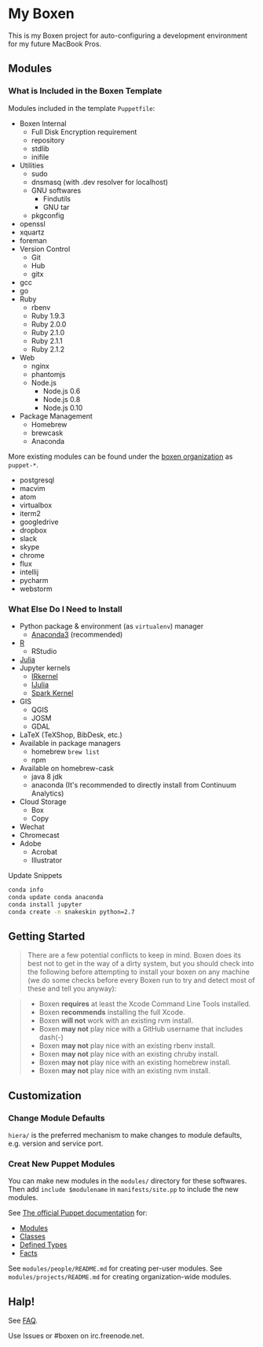 # My Boxen

This is my Boxen project for auto-configuring a development environment for
my future MacBook Pros.



## Modules

### What is Included in the Boxen Template

Modules included in the template `Puppetfile`:

* Boxen Internal
  * Full Disk Encryption requirement
  * repository
  * stdlib
  * inifile
* Utilities
  * sudo
  * dnsmasq (with .dev resolver for localhost)
  * GNU softwares
    * Findutils
    * GNU tar
  * pkgconfig
* openssl
* xquartz
* foreman
* Version Control
  * Git
  * Hub
  * gitx
* gcc
* go
* Ruby
  * rbenv
  * Ruby 1.9.3
  * Ruby 2.0.0
  * Ruby 2.1.0
  * Ruby 2.1.1
  * Ruby 2.1.2
* Web
  * nginx
  * phantomjs
  * Node.js
    * Node.js 0.6
    * Node.js 0.8
    * Node.js 0.10
* Package Management
  * Homebrew
  * brewcask
  * Anaconda

More existing modules can be found under the
[boxen organization](https://github.com/boxen) as `puppet-*`.

* postgresql
* macvim
* atom
* virtualbox
* iterm2
* googledrive
* dropbox
* slack
* skype
* chrome
* flux
* intellij
* pycharm
* webstorm

### What Else Do I Need to Install

* Python package & environment (as `virtualenv`) manager
  * [Anaconda3](https://www.continuum.io/downloads#_macosx) (recommended)
* [R](www.r-project.org)
  * RStudio
* [Julia](http://julialang.org/downloads/)
* Jupyter kernels
  * [IRkernel](http://irkernel.github.io/installation/)
  * [IJulia](https://github.com/JuliaLang/IJulia.jl)
  * [Spark Kernel](https://github.com/ibm-et/spark-kernel)
* GIS
  * QGIS
  * JOSM
  * GDAL
* LaTeX (TeXShop, BibDesk, etc.)
* Available in package managers
  * homebrew `brew list`
  * npm
* Available on homebrew-cask
  * java 8 jdk
  * anaconda (It's recommended to directly install from Continuum Analytics)
* Cloud Storage
  * Box
  * Copy
* Wechat
* Chromecast
* Adobe
  * Acrobat
  * Illustrator

Update Snippets

```sh
conda info
conda update conda anaconda
conda install jupyter
conda create -n snakeskin python=2.7
```

## Getting Started

> There are a few potential conflicts to keep in mind.
> Boxen does its best not to get in the way of a dirty system,
> but you should check into the following before attempting to install your
> boxen on any machine (we do some checks before every Boxen run to try
> and detect most of these and tell you anyway):

> * Boxen __requires__ at least the Xcode Command Line Tools installed.
> * Boxen __recommends__ installing the full Xcode.
> * Boxen __will not__ work with an existing rvm install.
> * Boxen __may not__ play nice with a GitHub username that includes dash(-)
> * Boxen __may not__ play nice with an existing rbenv install.
> * Boxen __may not__ play nice with an existing chruby install.
> * Boxen __may not__ play nice with an existing homebrew install.
> * Boxen __may not__ play nice with an existing nvm install.



## Customization

### Change Module Defaults

`hiera/` is the preferred mechanism to make changes to module defaults,
e.g. version and service port.

### Creat New Puppet Modules

You can make new modules in the `modules/` directory for these softwares.
Then add `include $modulename` in `manifests/site.pp` to include
the new modules.

See [The official Puppet documentation](http://docs.puppetlabs.com/) for:

 * [Modules](http://docs.puppetlabs.com/learning/modules1.html#modules)
 * [Classes](http://docs.puppetlabs.com/learning/modules1.html#classes)
 * [Defined Types](http://docs.puppetlabs.com/learning/definedtypes.html)
 * [Facts](http://docs.puppetlabs.com/guides/custom_facts.html)

See `modules/people/README.md` for creating per-user modules.
See `modules/projects/README.md` for creating organization-wide modules.



## Halp!

See [FAQ](https://github.com/boxen/our-boxen/blob/master/docs/faq.md).

Use Issues or #boxen on irc.freenode.net.
